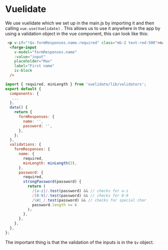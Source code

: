 # Vuelidate

We use vuelidate which we set up in the main.js by importing it and then calling `vue.use(Vuelidate)` .
This allows us to use it anywhere in the app by using a validation object in the vue component,
this can look like this:
```HTML
 <p v-if="!$v.formResponses.name.required" class="mb-2 text-red-500">name is required</p>
  <forge-input
    v-model="formResponses.name"
    :value="input"
    placeholder="Max"
    label="First name"
    is-block
  />
```
```javascript
import { required, minLength } from 'vuelidate/lib/validators';
export default {
  components: {
   ...
  },
  data() {
    return {
      formResponses: {
        name: '',
        password: '',
      },
    };
  },
  validations: {
    formResponses: {
      name: {
        required,
        minLength: minLength(2),
      },
      password: {
        required,
        strongPassword(password) {
          return (
            /[a-z]/.test(password) && // checks for a-z
            /[0-9]/.test(password) && // checks for 0-9
            /\W|_/.test(password) && // checks for special char
            password.length >= 6
          );
        },
      },
    },
  },
};
```
The important thing is that the validation of the inputs is in the `$v` object.
